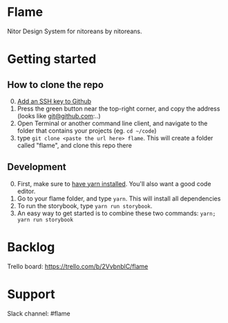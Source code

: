 Flame
=====

Nitor Design System for nitoreans by nitoreans.

# Getting started
## How to clone the repo
0. [Add an SSH key to Github](https://help.github.com/articles/adding-a-new-ssh-key-to-your-github-account/)
1. Press the green button near the top-right corner, and copy the address (looks like git@github.com:..)
2. Open Terminal or another command line client, and navigate to the folder that contains your projects (eg. `cd ~/code`)
3. type `git clone <paste the url here> flame`. This will create a folder called "flame", and clone this repo there

## Development
0. First, make sure to [have yarn installed](https://yarnpkg.com/lang/en/docs/install/). You'll also want a good code editor.
1. Go to your flame folder, and type `yarn`. This will install all dependencies
2. To run the storybook, type `yarn run storybook`.
3. An easy way to get started is to combine these two commands: `yarn; yarn run storybook` 

# Backlog

Trello board: https://trello.com/b/2VvbnblC/flame

# Support

Slack channel: #flame
